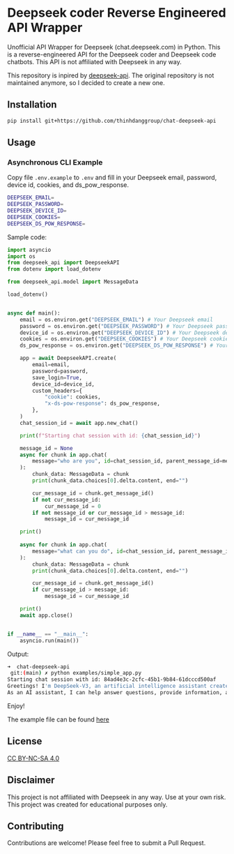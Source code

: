 # Deepseek coder Reverse Engineered API Wrapper

Unofficial API Wrapper for Deepseek (chat.deepseek.com) in Python. This is a reverse-engineered API for the Deepseek coder and Deepseek code chatbots. This API is not affiliated with Deepseek in any way.

This repository is inpired by [deepseek-api](https://github.com/rabilrbl/deepseek-api). The original repository is not maintained anymore, so I decided to create a new one.

## Installation

```bash
pip install git+https://github.com/thinhdanggroup/chat-deepseek-api
```

## Usage

### Asynchronous CLI Example

Copy file `.env.example` to `.env` and fill in your Deepseek email, password, device id, cookies, and ds_pow_response.

```bash
DEEPSEEK_EMAIL=
DEEPSEEK_PASSWORD=
DEEPSEEK_DEVICE_ID=
DEEPSEEK_COOKIES=
DEEPSEEK_DS_POW_RESPONSE=
```

Sample code:


```python
import asyncio
import os
from deepseek_api import DeepseekAPI
from dotenv import load_dotenv

from deepseek_api.model import MessageData

load_dotenv()


async def main():
    email = os.environ.get("DEEPSEEK_EMAIL") # Your Deepseek email
    password = os.environ.get("DEEPSEEK_PASSWORD") # Your Deepseek password
    device_id = os.environ.get("DEEPSEEK_DEVICE_ID") # Your Deepseek device id
    cookies = os.environ.get("DEEPSEEK_COOKIES") # Your Deepseek cookies. You can get it by login to Deepseek and copy the cookies from the browser
    ds_pow_response = os.environ.get("DEEPSEEK_DS_POW_RESPONSE") # Your Deepseek ds_pow_response. You can get it by login to Deepseek and copy the ds_pow_response from the network tab in the browser

    app = await DeepseekAPI.create(
        email=email,
        password=password,
        save_login=True,
        device_id=device_id,
        custom_headers={
            "cookie": cookies,
            "x-ds-pow-response": ds_pow_response,
        },
    )
    chat_session_id = await app.new_chat()

    print(f"Starting chat session with id: {chat_session_id}")

    message_id = None
    async for chunk in app.chat(
        message="who are you", id=chat_session_id, parent_message_id=message_id
    ):
        chunk_data: MessageData = chunk
        print(chunk_data.choices[0].delta.content, end="")

        cur_message_id = chunk.get_message_id()
        if not cur_message_id:
            cur_message_id = 0
        if not message_id or cur_message_id > message_id:
            message_id = cur_message_id

    print()
    
    async for chunk in app.chat(
        message="what can you do", id=chat_session_id, parent_message_id=message_id
    ):
        chunk_data: MessageData = chunk
        print(chunk_data.choices[0].delta.content, end="")

        cur_message_id = chunk.get_message_id()
        if cur_message_id > message_id:
            message_id = cur_message_id

    print()
    await app.close()


if __name__ == "__main__":
    asyncio.run(main()) 
```

Output:

```bash
➜  chat-deepseek-api
 git:(main) ✗ python examples/simple_app.py
Starting chat session with id: 84ad4e3c-2cfc-45b1-9b84-61dcccd500af
Greetings! I'm DeepSeek-V3, an artificial intelligence assistant created by DeepSeek. I'm at your service and would be delighted to assist you with any inquiries or tasks you may have.
As an AI assistant, I can help answer questions, provide information, and have great conversations with you. Feel free to chat with me about any topic you'd like!
```

Enjoy!

The example file can be found [here](https://github.com/thinhdanggroup/chat-deepseek-api/blob/main/examples/simple_app.py)

## License

[CC BY-NC-SA 4.0](https://creativecommons.org/licenses/by-nc-sa/4.0/)

## Disclaimer

This project is not affiliated with Deepseek in any way. Use at your own risk. This project was created for educational purposes only.

## Contributing

Contributions are welcome! Please feel free to submit a Pull Request.
